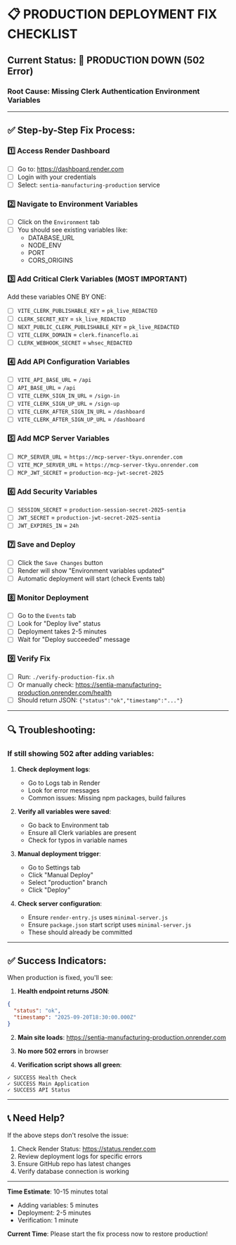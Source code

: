 # 📋 PRODUCTION DEPLOYMENT FIX CHECKLIST

## Current Status: 🔴 PRODUCTION DOWN (502 Error)

### Root Cause: Missing Clerk Authentication Environment Variables

---

## ✅ Step-by-Step Fix Process:

### 1️⃣ Access Render Dashboard

- [ ] Go to: https://dashboard.render.com
- [ ] Login with your credentials
- [ ] Select: `sentia-manufacturing-production` service

### 2️⃣ Navigate to Environment Variables

- [ ] Click on the `Environment` tab
- [ ] You should see existing variables like:
  - DATABASE_URL
  - NODE_ENV
  - PORT
  - CORS_ORIGINS

### 3️⃣ Add Critical Clerk Variables (MOST IMPORTANT)

Add these variables ONE BY ONE:

- [ ] `VITE_CLERK_PUBLISHABLE_KEY` = `pk_live_REDACTED`
- [ ] `CLERK_SECRET_KEY` = `sk_live_REDACTED`
- [ ] `NEXT_PUBLIC_CLERK_PUBLISHABLE_KEY` = `pk_live_REDACTED`
- [ ] `VITE_CLERK_DOMAIN` = `clerk.financeflo.ai`
- [ ] `CLERK_WEBHOOK_SECRET` = `whsec_REDACTED`

### 4️⃣ Add API Configuration Variables

- [ ] `VITE_API_BASE_URL` = `/api`
- [ ] `API_BASE_URL` = `/api`
- [ ] `VITE_CLERK_SIGN_IN_URL` = `/sign-in`
- [ ] `VITE_CLERK_SIGN_UP_URL` = `/sign-up`
- [ ] `VITE_CLERK_AFTER_SIGN_IN_URL` = `/dashboard`
- [ ] `VITE_CLERK_AFTER_SIGN_UP_URL` = `/dashboard`

### 5️⃣ Add MCP Server Variables

- [ ] `MCP_SERVER_URL` = `https://mcp-server-tkyu.onrender.com`
- [ ] `VITE_MCP_SERVER_URL` = `https://mcp-server-tkyu.onrender.com`
- [ ] `MCP_JWT_SECRET` = `production-mcp-jwt-secret-2025`

### 6️⃣ Add Security Variables

- [ ] `SESSION_SECRET` = `production-session-secret-2025-sentia`
- [ ] `JWT_SECRET` = `production-jwt-secret-2025-sentia`
- [ ] `JWT_EXPIRES_IN` = `24h`

### 7️⃣ Save and Deploy

- [ ] Click the `Save Changes` button
- [ ] Render will show "Environment variables updated"
- [ ] Automatic deployment will start (check Events tab)

### 8️⃣ Monitor Deployment

- [ ] Go to the `Events` tab
- [ ] Look for "Deploy live" status
- [ ] Deployment takes 2-5 minutes
- [ ] Wait for "Deploy succeeded" message

### 9️⃣ Verify Fix

- [ ] Run: `./verify-production-fix.sh`
- [ ] Or manually check: https://sentia-manufacturing-production.onrender.com/health
- [ ] Should return JSON: `{"status":"ok","timestamp":"..."}`

---

## 🔍 Troubleshooting:

### If still showing 502 after adding variables:

1. **Check deployment logs**:
   - Go to Logs tab in Render
   - Look for error messages
   - Common issues: Missing npm packages, build failures

2. **Verify all variables were saved**:
   - Go back to Environment tab
   - Ensure all Clerk variables are present
   - Check for typos in variable names

3. **Manual deployment trigger**:
   - Go to Settings tab
   - Click "Manual Deploy"
   - Select "production" branch
   - Click "Deploy"

4. **Check server configuration**:
   - Ensure `render-entry.js` uses `minimal-server.js`
   - Ensure `package.json` start script uses `minimal-server.js`
   - These should already be committed

---

## ✅ Success Indicators:

When production is fixed, you'll see:

1. **Health endpoint returns JSON**:

```json
{
  "status": "ok",
  "timestamp": "2025-09-20T18:30:00.000Z"
}
```

2. **Main site loads**: https://sentia-manufacturing-production.onrender.com

3. **No more 502 errors** in browser

4. **Verification script shows all green**:

```
✓ SUCCESS Health Check
✓ SUCCESS Main Application
✓ SUCCESS API Status
```

---

## 📞 Need Help?

If the above steps don't resolve the issue:

1. Check Render Status: https://status.render.com
2. Review deployment logs for specific errors
3. Ensure GitHub repo has latest changes
4. Verify database connection is working

---

**Time Estimate**: 10-15 minutes total

- Adding variables: 5 minutes
- Deployment: 2-5 minutes
- Verification: 1 minute

**Current Time**: Please start the fix process now to restore production!
